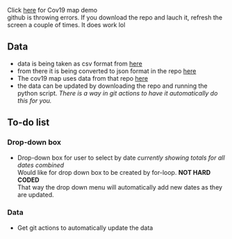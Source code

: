 Click [here](https://shannon-goddard.github.io/COV19MAP/) for Cov19 map demo  
github is throwing errors. If you download the repo and lauch it, refresh the screen a couple of times. It does work lol

## Data  
- data is being taken as csv format from [here](https://raw.githubusercontent.com/nytimes/covid-19-data/master/us-counties.csv)  
- from there it is being converted to json format in the repo [here](https://github.com/Shannon-Goddard/data)
- The cov19 map uses data from that repo [here](https://raw.githubusercontent.com/Shannon-Goddard/data/master/data.json)
- the data can be updated by downloading the repo and running the python script. *There is a way in git actions to have it automatically do this for you.*

## To-do list  
### Drop-down box
- Drop-down box for user to select by date *currently showing totals for all dates combined*  
Would like for drop down box to be created by for-loop. **NOT HARD CODED**  
That way the drop down menu will automatically add new dates as they are updated.  
### Data
- Get git actions to automatically update the data
